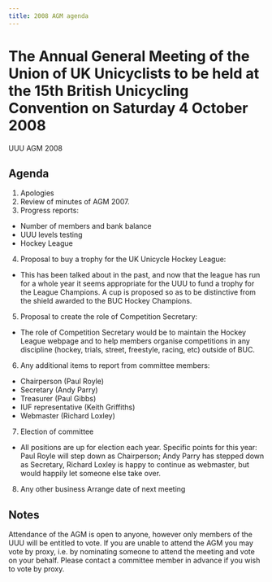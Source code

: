 ```yaml
---
title: 2008 AGM agenda
---
```


# The Annual General Meeting of the Union of UK Unicyclists to be held at the 15th British Unicycling Convention on Saturday 4 October 2008

UUU AGM 2008

## Agenda

1. Apologies
2. Review of minutes of AGM 2007.
3. Progress reports:
  * Number of members and bank balance
  * UUU levels testing
  * Hockey League
4. Proposal to buy a trophy for the UK Unicycle Hockey League:
  * This has been talked about in the past, and now that the league has run for
    a whole year it seems appropriate for the UUU to fund a trophy for the League
    Champions. A cup is proposed so as to be distinctive from the shield awarded to
    the BUC Hockey Champions.
5. Proposal to create the role of Competition Secretary:
  * The role of Competition Secretary would be to maintain the Hockey League
    webpage and to help members organise competitions in any discipline (hockey,
    trials, street, freestyle, racing, etc) outside of BUC.
6. Any additional items to report from committee members:
  * Chairperson (Paul Royle)
  * Secretary (Andy Parry)
  * Treasurer (Paul Gibbs)
  * IUF representative (Keith Griffiths)
  * Webmaster (Richard Loxley)
7. Election of committee
  * All positions are up for election each year. Specific points for this year:
    Paul Royle will step down as Chairperson; Andy Parry has stepped down as
    Secretary, Richard Loxley is happy to continue as webmaster, but would happily
    let someone else take over.
8. Any other business
Arrange date of next meeting

## Notes

Attendance of the AGM is open to anyone, however only members of the UUU will
be entitled to vote.  If you are unable to attend the AGM you may vote by
proxy, i.e. by nominating someone to attend the meeting and vote on your
behalf. Please contact a committee member in advance if you wish to vote by
proxy.
